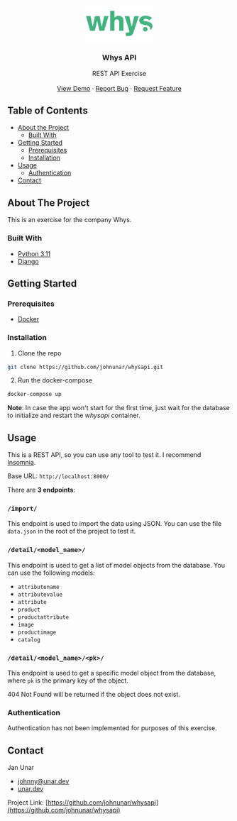 <!-- PROJECT LOGO -->
<br />
<p align="center">
  <a href="https://whys.dev/">
    <img src="static/core/img/whys-logo.webp" alt="Logo" width="150">
  </a>

<h3 align="center">Whys API</h3>

  <p align="center">
    REST API Exercise
      <br />
      <br />
      <a href="https://whys.unar.dev/">View Demo</a>
      ·
      <a href="https://github.com/johnunar/whysapi/issues">Report Bug</a>
      ·
      <a href="https://github.com/johnunar/whysapi/issues">Request Feature</a>
  </p>
</p>



<!-- TABLE OF CONTENTS -->

## Table of Contents

* [About the Project](#about-the-project)
    * [Built With](#built-with)
* [Getting Started](#getting-started)
    * [Prerequisites](#prerequisites)
    * [Installation](#installation)
* [Usage](#usage)
    * [Authentication](#authentication)
* [Contact](#contact)

<!-- ABOUT THE PROJECT -->

## About The Project

This is an exercise for the company Whys.

### Built With

* [Python 3.11](https://www.python.org/)
* [Django](https://www.djangoproject.com/)

## Getting Started

### Prerequisites

* [Docker](https://www.docker.com/)

### Installation

1. Clone the repo

```sh
git clone https://github.com/johnunar/whysapi.git
```

2. Run the docker-compose

```sh
docker-compose up
```

**Note**: In case the app won't start for the first time, just wait for the database
to initialize and restart the *whysapi* container.

## Usage

This is a REST API, so you can use any tool to test it. I
recommend [Insomnia](https://insomnia.rest/).

Base URL: `http://localhost:8000/`

There are **3 endpoints**:

### `/import/`

This endpoint is used to import the data using JSON. You can use the
file `data.json` in the root of the project to test it.

### `/detail/<model_name>/`

This endpoint is used to get a list of model objects from the database. You can
use the following models:

* `attributename`
* `attributevalue`
* `attribute`
* `product`
* `productattribute`
* `image`
* `productimage`
* `catalog`

### `/detail/<model_name>/<pk>/`

This endpoint is used to get a specific model object from the database,
where `pk` is the primary key of the object.

404 Not Found will be returned if the object does not exist.

### Authentication

Authentication has not been implemented for purposes of this exercise.

<!-- CONTACT -->

## Contact

Jan Unar

* [johnny@unar.dev](mailto:johnny@unar.dev)
* [unar.dev](https://unar.dev/)

Project
Link: [https://github.com/johnunar/whysapi](https://github.com/johnunar/whysapi)